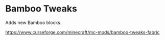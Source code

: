 # Bamboo Tweaks

Adds new Bamboo blocks.

https://www.curseforge.com/minecraft/mc-mods/bamboo-tweaks-fabric
